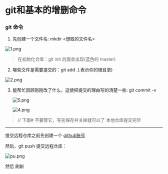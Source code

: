# git和基本的增删命令

### git 命令

1. 先创建一个文件名: mkdir <想取的文件名>

![1.png](https://i.loli.net/2020/08/10/h4aM3crGJUCkiEX.png)

> 在初始化仓库：git init 后面会出现(蓝色的 master)


2. 哪些文件是需要提交的：git add .(.表示你的根目录)

![2.png](https://i.loli.net/2020/08/10/odsqW1Kazc7UQAS.png)


3. 能帮忙回顾刚刚改了什么，迫使把提交的理由写的清楚一些: git commit -v


    ![5.png](https://i.loli.net/2020/08/10/SsVgEkfO1bpNyHD.png)

    ![4.png](https://i.loli.net/2020/08/10/2VzjvZcpRKwomPl.png)
   
> // 下面# 不要管它，写完保存并关掉就可以了
> 本地仓库提交完毕
---

提交远程仓库之前先创建一个 [github账号](https://github.com/)

然后，git push 提交远程仓库：

![pu.png](https://i.loli.net/2020/08/10/SIfwEvYNFVz9UkA.png)

然后 刷新

    



